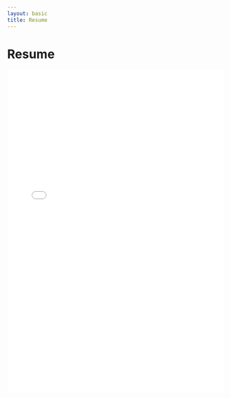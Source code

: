 ```yaml
---
layout: basic
title: Resume
---
```


# Resume

<iframe src="../Samuel_Johnson_Resume.pdf#view=Fit" style="border: none;" scrolling="none" width="100%" height="750px">
</iframe>

<!-- {: .list-bar .list-bold #sticky-nav-bar}
- Jump to
- [Work experience](#experience)
- [Leadership](#leadership)
- [Projects](#projects)
- [Other](#other)

## Work experience {#experience}

**SUBC Inc**, Contract R&D Engineer, May 2020 to Present [View Full Project](/2021/06/29/PlateletThrombometer.html){:target="_blank" class="ilabel pink-block button"}

{:.list-plus}
- Designed and built a point-of-care medical device from scratch, (including one duplicate) <strong>moving from concept to clinical trials in 1 year.</strong>
- Designed and 3D printed various interworking fixtures for mechanical systems within this device.
- Designed electrical and software system algorithms to give the user a touch-screen control over microfluidic pumps, LEDs, photoresistors, H-bridges, solenoid valves, and ultra-low pressure transducers (with corresponding amplifiers).
- Troubleshooted microfluidic air leaks, circuitry issues, and UI bugs.
- Ensured repeatability of use before shipping to other sites for clinical testing.
- Shot and edited videos for briefing and training purposes. -->

<!-- **Aperto**, R&D Engineer, May 2020 to Present [View Full Project](/2021/06/29/PlateletThrombometer.html){:target="_blank" class="ilabel pink-block button"}

{:.list-plus}
- Designed and built a point-of-care medical device from scratch, (including one duplicate) <strong>moving from concept to clinical trials in 1 year.</strong>
- Designed and 3D printed various interworking fixtures for mechanical systems within this device.
- Designed electrical and software system algorithms to give the user a touch-screen control over microfluidic pumps, LEDs, photoresistors, H-bridges, solenoid valves, and ultra-low pressure transducers (with corresponding amplifiers).
- Troubleshooted microfluidic air leaks, circuitry issues, and UI bugs.
- Trialed my own blood in the device to ensure repeatability of use before shipping to other sites for clinical testing.
- Shot and edited videos for briefing and training purposes. -->

<!--**MicroMed Solutions**, Process Development Engineer, September 2021 to May 2022 
 [View Full Project](/2021/06/29/PlateletThrombometer.html){:target="_blank" class="ilabel pink-block button"} -->

<!--
{:.list-plus}
- Supported customers to define microfluidic biochip and cartridge design requirements
- Delivered statistics-based capability studies for sheet and roll based fabrication processes.  
- Coordinated with multi-disciplinary team to implement new value-add technologies. 
- Designed tooling and fixtures and adjacent work instructions for a microfluidic device assembly processes.

**The University of Saint Thomas**, Undergraduate Research Assistant, Spring 2020 [View Presentation Board](\edu\InquiryPoster.PNG){:target="_blank" class="button ilabel pink-block"}

{:.list-plus}
- Performed image analysis using MATLAB PIV to measure axial and radial velocities of an effervescent jet flow downstream from the inlet for various trials of differing bubble sizes and gas-to-liquid ratios.
- In this experiment, it was found that radial (u) flow activity was essentially constant and that as measurements trend further away from the jet nozzle, axial (v) velocities become more widely distributed.



**The University of Saint Thomas**, Undergraduate Research Assistant, Spring 2020

{:.list-plus}
- Performed preliminary reasearch on tow tanks for the early stages of development to measure hull drag without a tow tank.
- Researched and documented existing US University and private sector tow tank specifications including strain gauge configurations and structural designs.

**Rochester Swim Club**, Assistant Swim Coach, Summer 2018

{:.list-plus}
- Assisted with periodization-related training decisions by writing workouts for specifc training phases.
- Gave specific form cues to +80 athletes during training.
- Briefed and debriefed athletes on specific strategy and performance before and after races.


## Leadership {#leadership}

**Earth Day Innovate-a-thon**, Greenies (2nd Place Finish), May 2019 [Story](https://news.stthomas.edu/earth-day-innovate-a-thon-creates-sustainable-ideas){:target="_blank" class="button ilabel pink-block"}

{:.list-plus}
- Competed in a 24-hour-hackathon style event creating a sustainable solution to pitch to potential "investors".
- The concept of Greenies was to track energy usage analytics of dorm floors and incentivize students to reduce their energy consumption by rewarding winning floors on a monthly basis.
- The goal was to create an initiative to raise enviornmental awareness and encourage community through the common goal of saving energy, benefitting both the enviornment and the pockets of the university.
## Projects {#projects}

### Modeling and Engineering

{:.list-plus}
- **Velocimeter** A device to measure position, velocity, and acceleration over time for sport application purposes.[Full Project](/2021/05/30/Velocimeter.html){:target="_blank" class="button ilabel pink-block"}
- **Custom Modular Phone Mount**. A versatile C-Clamp inspired tripod to fasten your phone to virtually any surface. [Full Project](/2021/03/09/PhoneMount.html){:target="_blank" class="button ilabel pink-block"}[Thingiverse](https://www.thingiverse.com/thing:4853769){:target="_blank" class="button ilabel ghpurple-block"}
- **Window Opening Robot** An Arduino-powered robot to open a window based on current room temperature.[Full Project](/2020/10/13/WindowOpeningRobot.html){:target="_blank" class="button ilabel pink-block"}

### Course projects

{: .list-plus}
- **The Emerson Crimper Redesign** was my senior capstone project. My main role in this collaborative effort was to set up an ANSYS simulation to perform fatigue testing on a custom set of crimper jaws to suggest and approve iterative design changes. [Project Summary](\edu\SeniorDesignProject.pdf){:target="_blank" class="button ilabel pink-block"}
- **Market Design in an Intermittent Renewable Future** was an essay where I worked alongside electrical engineers to break down the design of the short and long term energy markets as renewable energies become more commonplace. [Full text](\edu\ETLS744.pdf){:target="_blank" class="button ilabel pink-block"}
- **Comparing a Finite Element Analysis Model of the Cooling of a Dead Body to Existing Mathematical Models** used ANSYS Fluid CFX to perform finite element analysis to replicate the cooling of a dead body, comparing the results to exisitng literature.[Full text](\edu\HeatTransferFinalProject.pdf){: class="button ilabel pink-block" target="_blank"}
- **A Proposal to use Tungsten Carbide on Mars** gives a materials science perspective on the possible applications of Tungsten Carbide on Mars. [Full text](\edu\MaterialsEssay.pdf){:target="_blank" class="button ilabel pink-block"}

#### Skills

{:.list-plus}
- **CAD**: `SolidWorks`, `ANSYS`
- **Tools**: General Woodworking Tools, CNC Mills, CNC Lathes, Precision hand mills/lathes, 3D Printers, Laser Cutters
- **Data analysis**: `Minitab`, `Excel`, `MATLAB`, `LabVIEW`
- **Programming**: `Arduino`, `C`, `HTML/CSS`, `Python`, `Raspberry Pi` 
- **Bonus**: `Adobe Premiere`, `Adobe After Effects`, `Adobe Lightroom`, `GIMP`, DSLRs (& misc. photography), Espresso Machines


## Other Endeavors {#other}

#### Swimming

- **History:** Started competitive swimming at age 10.
- **Varsity Competitor:** Swam at a varsity level for 7 seasons, including both high school and college level.
- **Future Plans:** Keep swimming in my cycle of physical activities to keep improving to compete at <a href="https://www.usaswimming.org/events">speedo-sanctioned national level meets</a>.
- **My own research:** I compile my own training notes into articles to reinforce a mental model of what progression looks like and what I wish I was told while still competing with an organized team.

-->

<script src="/styles/sticky.js" type="text/javascript"></script>
